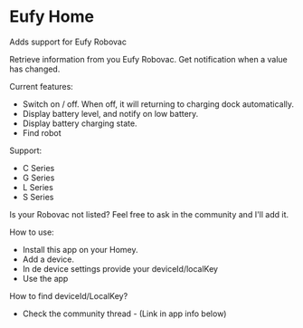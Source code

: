 # Eufy Home

Adds support for Eufy Robovac

Retrieve information from you Eufy Robovac. 
Get notification when a value has changed.

Current features: 
- Switch on / off. When off, it will returning to charging dock automatically.
- Display battery level, and notify on low battery.
- Display battery charging state.
- Find robot


Support: 
- C Series
- G Series
- L Series
- S Series

Is your Robovac not listed?
Feel free to ask in the community and I'll add it.

How to use:
- Install this app on your Homey.
- Add a device.
- In de device settings provide your deviceId/localKey
- Use the app

How to find deviceId/LocalKey?
- Check the community thread - (Link in app info below)
